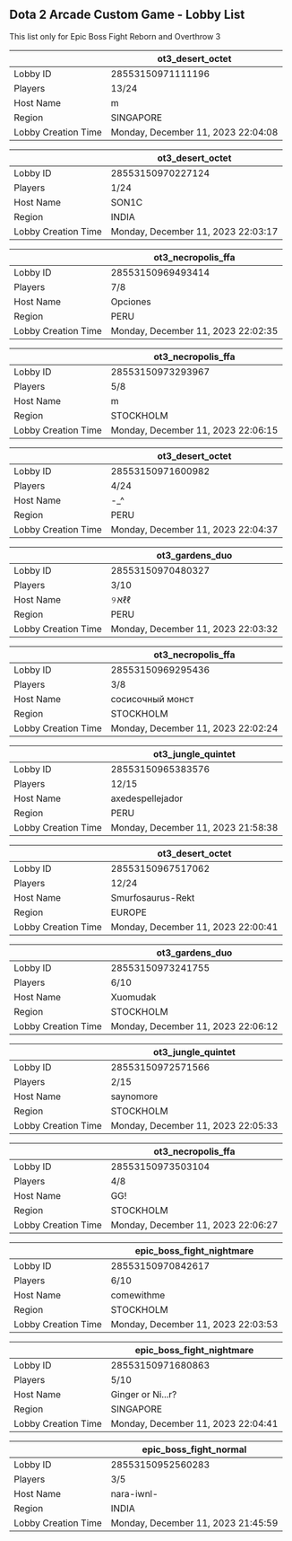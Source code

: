 ## Dota 2 Arcade Custom Game - Lobby List

This list only for Epic Boss Fight Reborn and Overthrow 3

|  | ot3_desert_octet |
| ------ | ------ |
| Lobby ID | 28553150971111196 |
| Players | 13/24 |
| Host Name | m |
| Region | SINGAPORE |
| Lobby Creation Time | Monday, December 11, 2023 22:04:08 |


|  | ot3_desert_octet |
| ------ | ------ |
| Lobby ID | 28553150970227124 |
| Players | 1/24 |
| Host Name | SON1C |
| Region | INDIA |
| Lobby Creation Time | Monday, December 11, 2023 22:03:17 |


|  | ot3_necropolis_ffa |
| ------ | ------ |
| Lobby ID | 28553150969493414 |
| Players | 7/8 |
| Host Name | Opciones |
| Region | PERU |
| Lobby Creation Time | Monday, December 11, 2023 22:02:35 |


|  | ot3_necropolis_ffa |
| ------ | ------ |
| Lobby ID | 28553150973293967 |
| Players | 5/8 |
| Host Name | m |
| Region | STOCKHOLM |
| Lobby Creation Time | Monday, December 11, 2023 22:06:15 |


|  | ot3_desert_octet |
| ------ | ------ |
| Lobby ID | 28553150971600982 |
| Players | 4/24 |
| Host Name | -_^ |
| Region | PERU |
| Lobby Creation Time | Monday, December 11, 2023 22:04:37 |


|  | ot3_gardens_duo |
| ------ | ------ |
| Lobby ID | 28553150970480327 |
| Players | 3/10 |
| Host Name | ୨אℓℓ |
| Region | PERU |
| Lobby Creation Time | Monday, December 11, 2023 22:03:32 |


|  | ot3_necropolis_ffa |
| ------ | ------ |
| Lobby ID | 28553150969295436 |
| Players | 3/8 |
| Host Name | сосисочный монст |
| Region | STOCKHOLM |
| Lobby Creation Time | Monday, December 11, 2023 22:02:24 |


|  | ot3_jungle_quintet |
| ------ | ------ |
| Lobby ID | 28553150965383576 |
| Players | 12/15 |
| Host Name | axedespellejador |
| Region | PERU |
| Lobby Creation Time | Monday, December 11, 2023 21:58:38 |


|  | ot3_desert_octet |
| ------ | ------ |
| Lobby ID | 28553150967517062 |
| Players | 12/24 |
| Host Name | Smurfosaurus-Rekt |
| Region | EUROPE |
| Lobby Creation Time | Monday, December 11, 2023 22:00:41 |


|  | ot3_gardens_duo |
| ------ | ------ |
| Lobby ID | 28553150973241755 |
| Players | 6/10 |
| Host Name | Xuomudak |
| Region | STOCKHOLM |
| Lobby Creation Time | Monday, December 11, 2023 22:06:12 |


|  | ot3_jungle_quintet |
| ------ | ------ |
| Lobby ID | 28553150972571566 |
| Players | 2/15 |
| Host Name | saynomore |
| Region | STOCKHOLM |
| Lobby Creation Time | Monday, December 11, 2023 22:05:33 |


|  | ot3_necropolis_ffa |
| ------ | ------ |
| Lobby ID | 28553150973503104 |
| Players | 4/8 |
| Host Name | GG! |
| Region | STOCKHOLM |
| Lobby Creation Time | Monday, December 11, 2023 22:06:27 |


|  | epic_boss_fight_nightmare |
| ------ | ------ |
| Lobby ID | 28553150970842617 |
| Players | 6/10 |
| Host Name | comewithme |
| Region | STOCKHOLM |
| Lobby Creation Time | Monday, December 11, 2023 22:03:53 |


|  | epic_boss_fight_nightmare |
| ------ | ------ |
| Lobby ID | 28553150971680863 |
| Players | 5/10 |
| Host Name | Ginger or Ni...r? |
| Region | SINGAPORE |
| Lobby Creation Time | Monday, December 11, 2023 22:04:41 |


|  | epic_boss_fight_normal |
| ------ | ------ |
| Lobby ID | 28553150952560283 |
| Players | 3/5 |
| Host Name | nara-iwnl- |
| Region | INDIA |
| Lobby Creation Time | Monday, December 11, 2023 21:45:59 |


